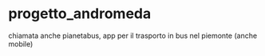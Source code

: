 # progetto_andromeda

chiamata anche pianetabus, app per il trasporto in bus nel piemonte (anche mobile)

